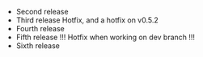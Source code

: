 - Second release
- Third release Hotfix, and a hotfix on v0.5.2
- Fourth release
- Fifth release !!! Hotfix when working on dev branch !!!
- Sixth release
